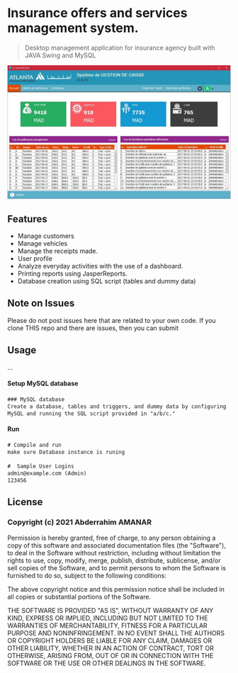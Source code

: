 
# Insurance offers and services management system.

> Desktop management application for insurance agency built with JAVA Swing and MySQL

![screenshot](https://github.com/AbdeAMNR/AssuranceBenSaid/blob/master/Interfaces%20Graphiques/Picture2.jpg)

## Features

- Manage customers
- Manage vehicles
- Manage the receipts made.
- User profile
- Analyze everyday activities with the use of a dashboard.
- Printing reports using JasperReports.
- Database creation using SQL script (tables and dummy data)

## Note on Issues

Please do not post issues here that are related to your own code. If you clone THIS repo and there are issues, then you can submit

## Usage
...


#### Setup MySQL database
```
### MySQL database
Create a database, tables and triggers, and dummy data by configuring MySQL and running the SQL script provided in "a/b/c."
```

#### Run

```
# Compile and run
make sure Database instance is runing

#  Sample User Logins
admin@example.com (Admin)
123456

```


## License

### Copyright (c) 2021 Abderrahim AMANAR

Permission is hereby granted, free of charge, to any person obtaining a copy
of this software and associated documentation files (the "Software"), to deal
in the Software without restriction, including without limitation the rights
to use, copy, modify, merge, publish, distribute, sublicense, and/or sell
copies of the Software, and to permit persons to whom the Software is
furnished to do so, subject to the following conditions:

The above copyright notice and this permission notice shall be included in
all copies or substantial portions of the Software.

THE SOFTWARE IS PROVIDED "AS IS", WITHOUT WARRANTY OF ANY KIND, EXPRESS OR
IMPLIED, INCLUDING BUT NOT LIMITED TO THE WARRANTIES OF MERCHANTABILITY,
FITNESS FOR A PARTICULAR PURPOSE AND NONINFRINGEMENT. IN NO EVENT SHALL THE
AUTHORS OR COPYRIGHT HOLDERS BE LIABLE FOR ANY CLAIM, DAMAGES OR OTHER
LIABILITY, WHETHER IN AN ACTION OF CONTRACT, TORT OR OTHERWISE, ARISING FROM,
OUT OF OR IN CONNECTION WITH THE SOFTWARE OR THE USE OR OTHER DEALINGS IN
THE SOFTWARE.
